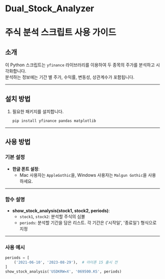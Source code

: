# Dual_Stock_Analyzer

# 주식 분석 스크립트 사용 가이드

## 소개

이 Python 스크립트는 `yfinance` 라이브러리를 이용하여 두 종목의 주가를 분석하고 시각화합니다.  
분석하는 정보에는 기간 별 주가, 수익률, 변동성, 상관계수가 포함됩니다.

---

## 설치 방법

1. 필요한 패키지를 설치합니다.
    ```bash
    pip install yfinance pandas matplotlib
    ```

---

## 사용 방법

### 기본 설정

- **한글 폰트 설정**:  
  - Mac 사용자는 `AppleGothic`을, Windows 사용자는 `Malgun Gothic`을 사용하세요.

---

### 함수 설명

- **show_stock_analysis(stock1, stock2, periods)**:  
    - `stock1`, `stock2`: 분석할 주식의 심볼
    - `periods`: 분석할 기간을 담은 리스트. 각 기간은 ('시작일', '종료일') 형식으로 지정

---

### 사용 예시

```python
periods = [
    ('2021-06-10', '2023-08-29'),  # 아이폰 15 출시 전
]
show_stock_analysis('USDKRW=X', '069500.KS', periods)
